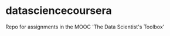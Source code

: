 datasciencecoursera
===================

Repo for assignments in the  MOOC 'The Data Scientist's Toolbox'
